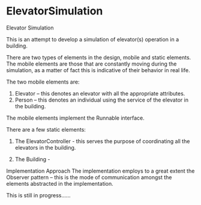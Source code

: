 # ElevatorSimulation

Elevator Simulation 

This is an attempt to develop a simulation of elevator(s) operation in a building. 

There are two types of elements in the design, mobile and static elements. The mobile elements are those that are constantly moving during the simulation, as a matter of fact this is indicative of their behavior in real life. 

The two mobile elements are:
1.	Elevator – this denotes an elevator with all the appropriate attributes.
2.	Person – this denotes an individual using the service of the elevator in the building.

The mobile elements implement the Runnable interface.

There are a few static elements:
1.  The ElevatorController - this serves the purpose of coordinating all the elevators in the building. 

2.  The Building - 

Implementation Approach
The implementation employs to a great extent the Observer pattern – this is the mode of communication amongst the elements abstracted in the implementation.



This is still in progress......
